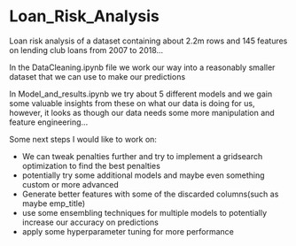 # Loan_Risk_Analysis
Loan risk analysis of a dataset containing about 2.2m rows and 145 features on lending club loans from 2007 to 2018...

In the DataCleaning.ipynb file we work our way into a reasonably smaller dataset that we can use to make our predictions

In Model_and_results.ipynb we try about 5 different models and we gain some valuable insights from these on what our data is doing for us, however, it looks as though our data needs some more manipulation and feature engineering...

Some next steps I would like to work on:
* We can tweak penalties further and try to implement a gridsearch optimization to find the best penalties
* potentially try some additional models and maybe even something custom or more advanced
* Generate better features with some of the discarded columns(such as maybe emp_title)
* use some ensembling techniques for multiple models to potentially increase our accuracy on predictions
* apply some hyperparameter tuning for more performance

